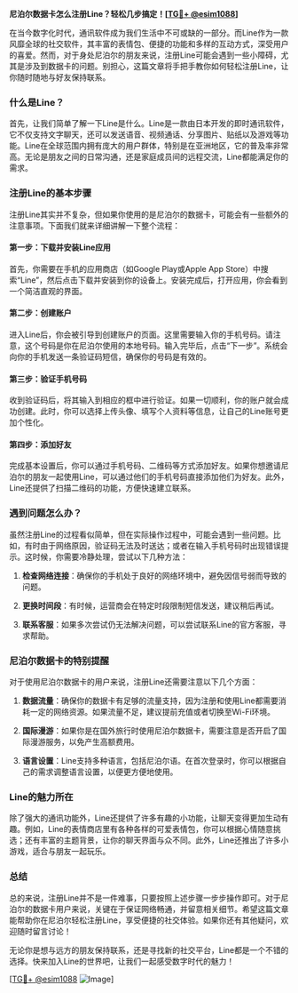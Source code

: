 **尼泊尔数据卡怎么注册Line？轻松几步搞定！[[TG💪+ @esim1088](https://t.me/s/esim1088)]**

在当今数字化时代，通讯软件成为我们生活中不可或缺的一部分。而Line作为一款风靡全球的社交软件，其丰富的表情包、便捷的功能和多样的互动方式，深受用户的喜爱。然而，对于身处尼泊尔的朋友来说，注册Line可能会遇到一些小障碍，尤其是涉及到数据卡的问题。别担心，这篇文章将手把手教你如何轻松注册Line，让你随时随地与好友保持联系。

### 什么是Line？

首先，让我们简单了解一下Line是什么。Line是一款由日本开发的即时通讯软件，它不仅支持文字聊天，还可以发送语音、视频通话、分享图片、贴纸以及游戏等功能。Line在全球范围内拥有庞大的用户群体，特别是在亚洲地区，它的普及率非常高。无论是朋友之间的日常沟通，还是家庭成员间的远程交流，Line都能满足你的需求。

### 注册Line的基本步骤

注册Line其实并不复杂，但如果你使用的是尼泊尔的数据卡，可能会有一些额外的注意事项。下面我们就来详细讲解一下整个流程：

#### 第一步：下载并安装Line应用

首先，你需要在手机的应用商店（如Google Play或Apple App Store）中搜索“Line”，然后点击下载并安装到你的设备上。安装完成后，打开应用，你会看到一个简洁直观的界面。

#### 第二步：创建账户

进入Line后，你会被引导到创建账户的页面。这里需要输入你的手机号码。请注意，这个号码是你在尼泊尔使用的本地号码。输入完毕后，点击“下一步”。系统会向你的手机发送一条验证码短信，确保你的号码是有效的。

#### 第三步：验证手机号码

收到验证码后，将其输入到相应的框中进行验证。如果一切顺利，你的账户就会成功创建。此时，你可以选择上传头像、填写个人资料等信息，让自己的Line账号更加个性化。

#### 第四步：添加好友

完成基本设置后，你可以通过手机号码、二维码等方式添加好友。如果你想邀请尼泊尔的朋友一起使用Line，可以通过他们的手机号码直接添加他们为好友。此外，Line还提供了扫描二维码的功能，方便快速建立联系。

### 遇到问题怎么办？

虽然注册Line的过程看似简单，但在实际操作过程中，可能会遇到一些问题。比如，有时由于网络原因，验证码无法及时送达；或者在输入手机号码时出现错误提示。这时候，你需要冷静处理，尝试以下几种方法：

1. **检查网络连接**：确保你的手机处于良好的网络环境中，避免因信号弱而导致的问题。
   
2. **更换时间段**：有时候，运营商会在特定时段限制短信发送，建议稍后再试。

3. **联系客服**：如果多次尝试仍无法解决问题，可以尝试联系Line的官方客服，寻求帮助。

### 尼泊尔数据卡的特别提醒

对于使用尼泊尔数据卡的用户来说，注册Line还需要注意以下几个方面：

1. **数据流量**：确保你的数据卡有足够的流量支持，因为注册和使用Line都需要消耗一定的网络资源。如果流量不足，建议提前充值或者切换至Wi-Fi环境。

2. **国际漫游**：如果你是在国外旅行时使用尼泊尔数据卡，需要注意是否开启了国际漫游服务，以免产生高额费用。

3. **语言设置**：Line支持多种语言，包括尼泊尔语。在首次登录时，你可以根据自己的需求调整语言设置，以便更方便地使用。

### Line的魅力所在

除了强大的通讯功能外，Line还提供了许多有趣的小功能，让聊天变得更加生动有趣。例如，Line的表情商店里有各种各样的可爱表情包，你可以根据心情随意挑选；还有丰富的主题背景，让你的聊天界面与众不同。此外，Line还推出了许多小游戏，适合与朋友一起玩乐。

### 总结

总的来说，注册Line并不是一件难事，只要按照上述步骤一步步操作即可。对于尼泊尔的数据卡用户来说，关键在于保证网络畅通，并留意相关细节。希望这篇文章能帮助你在尼泊尔轻松注册Line，享受便捷的社交体验。如果你还有其他疑问，欢迎随时留言讨论！

无论你是想与远方的朋友保持联系，还是寻找新的社交平台，Line都是一个不错的选择。快来加入Line的世界吧，让我们一起感受数字时代的魅力！

[[TG💪+ @esim1088](https://t.me/s/esim1088) ![Image](https://i.postimg.cc/4NQfJmqS/Snipaste-2025-05-13-00-14-12.png)]